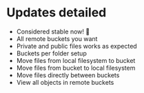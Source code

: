 # Updates detailed

- Considered stable now! 🥳
- All remote buckets you want
- Private and public files works as expected
- Buckets per folder setup
- Move files from local filesystem to bucket
- Move files from bucket to local filesystem
- Move files directly between buckets
- View all objects in remote buckets
